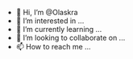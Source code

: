 - 👋 Hi, I’m @Olaskra
- 👀 I’m interested in ...
- 🌱 I’m currently learning ...
- 💞️ I’m looking to collaborate on ...
- 📫 How to reach me ...

<!---
Olaskra/Olaskra is a ✨ special ✨ repository because its `README.md` (this file) appears on your GitHub profile.
You can click the Preview link to take a look at your changes.
--->
